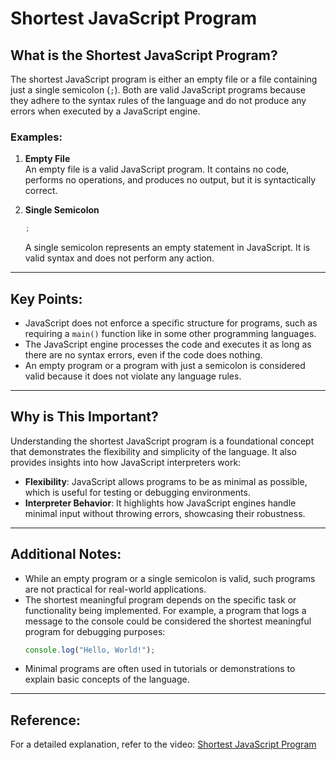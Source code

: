# Shortest JavaScript Program

## What is the Shortest JavaScript Program?
The shortest JavaScript program is either an empty file or a file containing just a single semicolon (`;`). Both are valid JavaScript programs because they adhere to the syntax rules of the language and do not produce any errors when executed by a JavaScript engine.

### Examples:
1. **Empty File**  
    An empty file is a valid JavaScript program. It contains no code, performs no operations, and produces no output, but it is syntactically correct.

2. **Single Semicolon**  
    ```javascript
    ;
    ```
    A single semicolon represents an empty statement in JavaScript. It is valid syntax and does not perform any action.

---

## Key Points:
- JavaScript does not enforce a specific structure for programs, such as requiring a `main()` function like in some other programming languages.
- The JavaScript engine processes the code and executes it as long as there are no syntax errors, even if the code does nothing.
- An empty program or a program with just a semicolon is considered valid because it does not violate any language rules.

---

## Why is This Important?
Understanding the shortest JavaScript program is a foundational concept that demonstrates the flexibility and simplicity of the language. It also provides insights into how JavaScript interpreters work:
- **Flexibility**: JavaScript allows programs to be as minimal as possible, which is useful for testing or debugging environments.
- **Interpreter Behavior**: It highlights how JavaScript engines handle minimal input without throwing errors, showcasing their robustness.

---

## Additional Notes:
- While an empty program or a single semicolon is valid, such programs are not practical for real-world applications.
- The shortest meaningful program depends on the specific task or functionality being implemented. For example, a program that logs a message to the console could be considered the shortest meaningful program for debugging purposes:
    ```javascript
    console.log("Hello, World!");
    ```
- Minimal programs are often used in tutorials or demonstrations to explain basic concepts of the language.

---

## Reference:
For a detailed explanation, refer to the video: [Shortest JavaScript Program](https://www.youtube.com/watch?v=QCRpVw2KXf8&list=PLlasXeu85E9cQ32gLCvAvr9vNaUccPVNP&index=6)